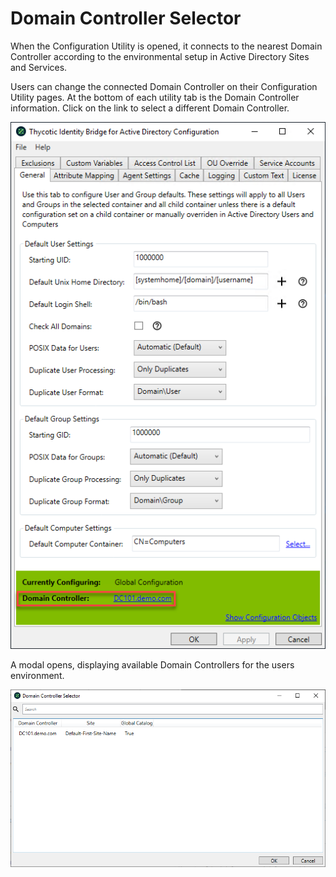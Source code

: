 [title]: # (DC Selector)
[tags]: # (domain controller)
[priority]: # (10)
# Domain Controller Selector

When the Configuration Utility is opened, it connects to the nearest Domain Controller according to the environmental setup in Active Directory Sites and Services.

Users can change the connected Domain Controller on their Configuration Utility pages. At the bottom of each utility tab is the Domain Controller information. Click on the link to select a different Domain Controller.

![dc select](images/dc-select.png "Domain Controller selection option")

A modal opens, displaying available Domain Controllers for the users environment.

![dc selector](images/dc-selector.png "Domain Controller Selector modal")
